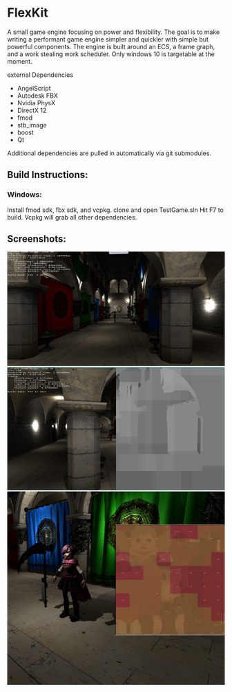 # FlexKit
A small game engine focusing on power and flexibility. The goal is to make writing a performant game engine simpler and quickler with simple but powerful components. The engine is built around an ECS, a frame graph, and a work stealing work scheduler. Only windows 10 is targetable at the moment.

external Dependencies
  * AngelScript
  * Autodesk FBX 
  * Nvidia PhysX
  * DirectX 12
  * fmod
  *	stb_image
  * boost
  * Qt

Additional dependencies are pulled in automatically via git submodules.

## Build Instructions:

### Windows:
Install fmod sdk, fbx sdk, and vcpkg. 
clone and open TestGame.sln
Hit F7 to build. Vcpkg will grab all other dependencies. 

## Screenshots:
![PBR Shading](/screenshots/sponza.jpg)
![Clustered Light Culling](/screenshots/CLC.jpg)
![TextureStreaming And Tiled Resources](/screenshots/StreamingTiledTextures.jpg)
